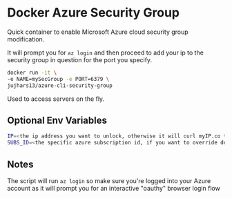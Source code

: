 # Docker Azure Security Group
Quick container to enable Microsoft Azure cloud security group modification.

It will prompt you for `az login` and then proceed to add your ip to the security group in question for the port you specify.
```bash
docker run -it \
-e NAME=mySecGroup -e PORT=6379 \
jujhars13/azure-cli-security-group
```

Used to access servers on the fly.

## Optional Env Variables

```bash
IP=<the ip address you want to unlock, otherwise it will curl myIP.co to get it>
SUBS_ID=<the specific azure subscription id, if you want to override default>
```

## Notes
The script will run `az login` so make sure you're logged into your Azure account as it will prompt you for an interactive "oauthy" browser login flow
